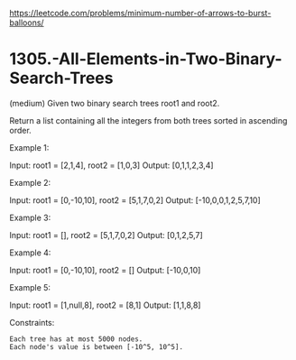 https://leetcode.com/problems/minimum-number-of-arrows-to-burst-balloons/

# 1305.-All-Elements-in-Two-Binary-Search-Trees
(medium)
Given two binary search trees root1 and root2.

Return a list containing all the integers from both trees sorted in ascending order.


Example 1:

Input: root1 = [2,1,4], root2 = [1,0,3]
Output: [0,1,1,2,3,4]

Example 2:

Input: root1 = [0,-10,10], root2 = [5,1,7,0,2]
Output: [-10,0,0,1,2,5,7,10]

Example 3:

Input: root1 = [], root2 = [5,1,7,0,2]
Output: [0,1,2,5,7]

Example 4:

Input: root1 = [0,-10,10], root2 = []
Output: [-10,0,10]

Example 5:

Input: root1 = [1,null,8], root2 = [8,1]
Output: [1,1,8,8]

 

Constraints:

    Each tree has at most 5000 nodes.
    Each node's value is between [-10^5, 10^5].

